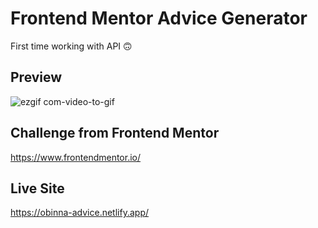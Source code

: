 # Frontend Mentor Advice Generator
First time working with API 🙃

## Preview
![ezgif com-video-to-gif](https://user-images.githubusercontent.com/105124616/172910538-1cbfd7e3-fe13-4378-aac0-78125d936114.gif)

## Challenge from Frontend Mentor
https://www.frontendmentor.io/

## Live Site
https://obinna-advice.netlify.app/

